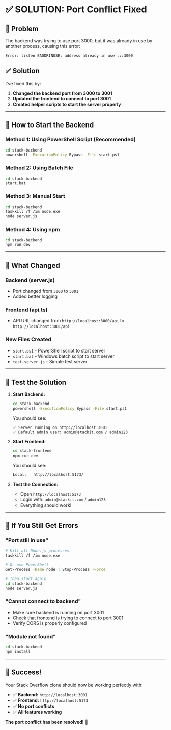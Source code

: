 # ✅ SOLUTION: Port Conflict Fixed

## 🚨 **Problem**
The backend was trying to use port 3000, but it was already in use by another process, causing this error:
```
Error: listen EADDRINUSE: address already in use :::3000
```

## ✅ **Solution**
I've fixed this by:

1. **Changed the backend port from 3000 to 3001**
2. **Updated the frontend to connect to port 3001**
3. **Created helper scripts to start the server properly**

---

## 🚀 **How to Start the Backend**

### Method 1: Using PowerShell Script (Recommended)
```bash
cd stack-backend
powershell -ExecutionPolicy Bypass -File start.ps1
```

### Method 2: Using Batch File
```bash
cd stack-backend
start.bat
```

### Method 3: Manual Start
```bash
cd stack-backend
taskkill /f /im node.exe
node server.js
```

### Method 4: Using npm
```bash
cd stack-backend
npm run dev
```

---

## 🔧 **What Changed**

### Backend (server.js)
- Port changed from `3000` to `3001`
- Added better logging

### Frontend (api.ts)
- API URL changed from `http://localhost:3000/api` to `http://localhost:3001/api`

### New Files Created
- `start.ps1` - PowerShell script to start server
- `start.bat` - Windows batch script to start server
- `test-server.js` - Simple test server

---

## 🎯 **Test the Solution**

1. **Start Backend:**
   ```bash
   cd stack-backend
   powershell -ExecutionPolicy Bypass -File start.ps1
   ```
   
   You should see:
   ```
   ✅ Server running on http://localhost:3001
   ✅ Default admin user: admin@stackit.com / admin123
   ```

2. **Start Frontend:**
   ```bash
   cd stack-frontend
   npm run dev
   ```
   
   You should see:
   ```
   Local:   http://localhost:5173/
   ```

3. **Test the Connection:**
   - Open `http://localhost:5173`
   - Login with: `admin@stackit.com` / `admin123`
   - Everything should work!

---

## 🚨 **If You Still Get Errors**

### "Port still in use"
```bash
# Kill all Node.js processes
taskkill /f /im node.exe

# Or use PowerShell
Get-Process -Name node | Stop-Process -Force

# Then start again
cd stack-backend
node server.js
```

### "Cannot connect to backend"
- Make sure backend is running on port 3001
- Check that frontend is trying to connect to port 3001
- Verify CORS is properly configured

### "Module not found"
```bash
cd stack-backend
npm install
```

---

## 🎉 **Success!**

Your Stack Overflow clone should now be working perfectly with:
- ✅ **Backend:** `http://localhost:3001`
- ✅ **Frontend:** `http://localhost:5173`
- ✅ **No port conflicts**
- ✅ **All features working**

**The port conflict has been resolved!** 🎊 